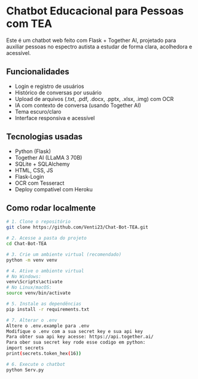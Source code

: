 # Chatbot Educacional para Pessoas com TEA

Este é um chatbot web feito com Flask + Together AI, projetado para auxiliar pessoas no espectro autista a estudar de forma clara, acolhedora e acessível.

## Funcionalidades

- Login e registro de usuários
- Histórico de conversas por usuário
- Upload de arquivos (.txt, .pdf, .docx, .pptx, .xlsx, .img) com OCR
- IA com contexto de conversa (usando Together AI)
- Tema escuro/claro
- Interface responsiva e acessível

## Tecnologias usadas

- Python (Flask)
- Together AI (LLaMA 3 70B)
- SQLite + SQLAlchemy
- HTML, CSS, JS
- Flask-Login
- OCR com Tesseract
- Deploy compatível com Heroku

## Como rodar localmente

```bash
# 1. Clone o repositório
git clone https://github.com/Venti23/Chat-Bot-TEA.git

# 2. Acesse a pasta do projeto
cd Chat-Bot-TEA

# 3. Crie um ambiente virtual (recomendado)
python -m venv venv

# 4. Ative o ambiente virtual
# No Windows:
venv\Scripts\activate
# No Linux/macOS:
source venv/bin/activate

# 5. Instale as dependências
pip install -r requirements.txt

# 7. Alterar o .env
Altere o .env.example para .env 
Modifique o .env com a sua secret key e sua api key
Para obter sua api key acesse: https://api.together.ai/
Para ober sua secret key rode esse codigo em python:
import secrets
print(secrets.token_hex(16))

# 6. Execute o chatbot
python Serv.py
